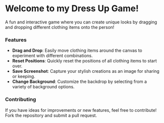 # Welcome to my Dress Up Game!
A fun and interactive game where you can create unique looks by dragging and dropping different clothing items onto the person!

### Features

- **Drag and Drop**: Easily move clothing items around the canvas to experiment with different combinations.
- **Reset Positions**: Quickly reset the positions of all clothing items to start over.
- **Save Screenshot**: Capture your stylish creations as an image for sharing or keeping.
- **Change Background**: Customize the backdrop by selecting from a variety of background options.

### Contributing

If you have ideas for improvements or new features, feel free to contribute! Fork the repository and submit a pull request.
